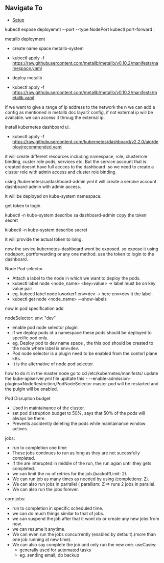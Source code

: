 ## Navigate To

- [Setup](setup)

kubectl expose deployemnt <name> --port <port in which app is running in container> --type NodePort
kubectl port-forward <pod name> <local port>:<port in which the app is running>

metallb deployment

- create name space metallb-system
- kubectl apply -f https://raw.githubusercontent.com/metallb/metallb/v0.10.2/manifests/namespace.yaml

- deploy metallb
- kubectl apply -f https://raw.githubusercontent.com/metallb/metallb/v0.10.2/manifests/metallb.yaml

if we want to give a range of ip address to the network the n we can add a config as mentioned in metallb doc layar2 config, if not external ip will be available.
we can access it throug the external ip.

install kubernetes dashboard ui.

- kubectl apply -f https://raw.githubusercontent.com/kubernetes/dashboard/v2.2.0/aio/deploy/recommended.yaml

it will create different resources including namespace, role, clusterrole binding, custer role pods, services etc.
But the service account that is created doesnt have full accces to the dashboard.
so we need to create a cluster role with admin access and cluster role binding.

using /kubernetes/sa/dashboard-admin.yml
it will create a sercive account dashboard-admin with admin access.

it will be deployed on kube-system namespace.

get token to login.

kubectl -n kube-system describe sa dashboard-admin
copy the token secret

kiubectl -n kube-system describe secret <token secret>

it will provide the actual token to loing.

now the sevice kubernetes-dashboard wont be exposed.
so expose it using nodeport, portforwarding or any one method.
use the token to login to the dashboard.

Node Pod selector.

- Attach a label to the node in which we want to deploy the pods.
- kubectl label node <node_name> <key=value> -> label must be on key value pair
- eg. kubectl label node kworker1 env=dev -> here env=dev it the label.
- kubectl get node <node_name> --show-labels

now in pod specification add

nodeSelector:
env: "dev"

- enable pod node selector plugin.
- if we deploy pods ot a namespace these pods should be deployed to specific pod only.
- eg. Deploy pod to dev name space , the this pod should be created to the node where label is env=dev.
- Pod node selector is a plugin need to be enabled from the contorl plane k8s.
- It is the alternative of node pod selector.

how to do it:
in the master node go to cd /etc/kubernetes/manifests/
update the kube-apiserver.yml file
updtate this - --enable-admission-plugins=NodeRestriction,PodNodeSelector
master pod will be restarted and the pulgin will be enabled.

Pod Disruption budget

- Used in maintainance of the cluster.
- set pod distruption budget to 50%, says that 50% of the pods will always be there.
- Prevents accidently deleting the pods while maintainance window actives.

<!-- jobs and corn jobs -->

jobs:

- run to completion one time
- These jobs continues to run as long as they are not sucessfully completed.
- If the are interupted in middle of the run, the run agian until they gets completed.
- we can limit the no of retries for the job.(backoffLimit: 2).
- We can run job as many times as needed by using (completions: 2).
- We can also run jobs in parrallel ( parallism: 2)=> runs 2 jobs in parallel.
- We can also run the jobs forever.

corn jobs:

- run to completion in specific scheduled time.
- we can do much things similar to that of jobs.
- we can suspend the job after that it wont do or create any new jobs from now.
- we can resume it anytime.
- We can even run the jobs concurrently (enabled by default).(more than one job running at new time).
- We can also say complete the job and only run the new one.
  useCases:
  - generally used for automated tasks
  - eg. sending email, db backup
